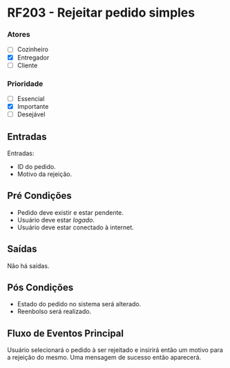 # RF203 - Rejeitar pedido simples

### Atores

* [ ] Cozinheiro
* [x] Entregador
* [ ] Cliente

### Prioridade

* [ ] Essencial
* [x] Importante
* [ ] Desejável

## Entradas

Entradas:

* ID do pedido.
* Motivo da rejeição.

## Pré Condições

* Pedido deve existir e estar pendente.
* Usuário deve estar _logado_.
* Usuário deve estar conectado à internet.

## Saídas

Não há saídas.

## Pós Condições

* Estado do pedido no sistema será alterado.
* Reenbolso será realizado.

## Fluxo de Eventos Principal

Usuário selecionará o pedido à ser rejeitado e insirirá então um motivo para a rejeição do mesmo. Uma mensagem de sucesso então aparecerá.
